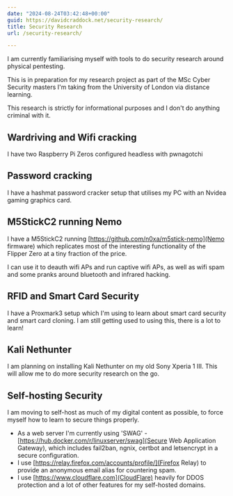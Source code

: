 ```yaml
---
date: "2024-08-24T03:42:48+00:00"
guid: https://davidcraddock.net/security-research/
title: Security Research
url: /security-research/

---
```


I am currently familiarising myself with tools to do security research around physical pentesting.

This is in preparation for my research project as part of the MSc Cyber Security masters I'm taking from the University of London via distance learning.

This research is strictly for informational purposes and I don't do anything criminal with it.

## Wardriving and Wifi cracking

I have two Raspberry Pi Zeros configured headless with pwnagotchi

## Password cracking

I have a hashmat password cracker setup that utilises my PC with an Nvidea gaming graphics card.

## M5StickC2 running Nemo

I have a M5StickC2 running [https://github.com/n0xa/m5stick-nemo](Nemo firmware) which replicates most of the interesting functionality of the Flipper Zero at a tiny fraction of the price.

I can use it to deauth wifi APs and run captive wifi APs, as well as wifi spam and some pranks around bluetooth and infrared hacking.

## RFID and Smart Card Security

I have a Proxmark3 setup which I'm using to learn about smart card security and smart card cloning. I am still getting used to using this, there is a lot to learn!

## Kali Nethunter

I am planning on installing Kali Nethunter on my old Sony Xperia 1 III. This will allow me to do more security research on the go.

## Self-hosting Security

I am moving to self-host as much of my digital content as possible, to force myself how to learn to secure things properly.

* As a web server I'm currently using 'SWAG' - [https://hub.docker.com/r/linuxserver/swag](Secure Web Application Gateway), which includes fail2ban, ngnix, certbot and letsencrypt in a secure configuration.
* I use [https://relay.firefox.com/accounts/profile/](Firefox Relay) to provide an anonymous email alias for countering spam.
* I use [https://www.cloudflare.com](CloudFlare) heavily for DDOS protection and a lot of other features for my self-hosted domains.


